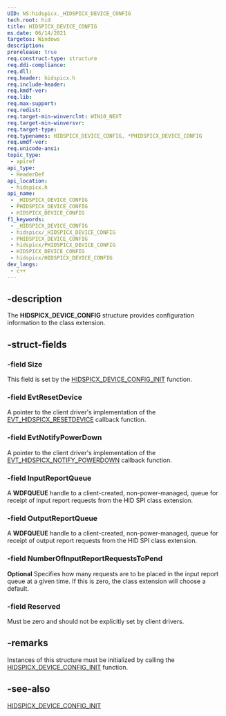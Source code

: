```yaml
---
UID: NS:hidspicx._HIDSPICX_DEVICE_CONFIG
tech.root: hid
title: HIDSPICX_DEVICE_CONFIG
ms.date: 06/14/2021
targetos: Windows
description: 
prerelease: true
req.construct-type: structure
req.ddi-compliance: 
req.dll: 
req.header: hidspicx.h
req.include-header: 
req.kmdf-ver: 
req.lib: 
req.max-support: 
req.redist: 
req.target-min-winverclnt: WIN10_NEXT
req.target-min-winversvr: 
req.target-type: 
req.typenames: HIDSPICX_DEVICE_CONFIG, *PHIDSPICX_DEVICE_CONFIG
req.umdf-ver: 
req.unicode-ansi: 
topic_type:
 - apiref
api_type:
 - HeaderDef
api_location:
 - hidspicx.h
api_name:
 - _HIDSPICX_DEVICE_CONFIG
 - PHIDSPICX_DEVICE_CONFIG
 - HIDSPICX_DEVICE_CONFIG
f1_keywords:
 - _HIDSPICX_DEVICE_CONFIG
 - hidspicx/_HIDSPICX_DEVICE_CONFIG
 - PHIDSPICX_DEVICE_CONFIG
 - hidspicx/PHIDSPICX_DEVICE_CONFIG
 - HIDSPICX_DEVICE_CONFIG
 - hidspicx/HIDSPICX_DEVICE_CONFIG
dev_langs:
 - c++
---
```


## -description

The **HIDSPICX_DEVICE_CONFIG** structure provides configuration information to the class extension.

## -struct-fields

### -field Size

This field is set by the [HIDSPICX_DEVICE_CONFIG_INIT](nf-hidspicx-hidspicx_device_config_init.md) function.

### -field EvtResetDevice

A pointer to the client driver's implementation of the [EVT_HIDSPICX_RESETDEVICE](nc-hidspicx-evt_hidspicx_resetdevice.md) callback function.

### -field EvtNotifyPowerDown

A pointer to the client driver's implementation of the [EVT_HIDSPICX_NOTIFY_POWERDOWN](nc-hidspicx-evt_hidspicx_notify_powerdown.md) callback function.

### -field InputReportQueue

A **WDFQUEUE** handle to a client-created, non-power-managed, queue for receipt of input report requests from the HID SPI class extension.

### -field OutputReportQueue

A **WDFQUEUE** handle to a client-created, non-power-managed, queue for receipt of output report requests from the HID SPI class extension.

### -field NumberOfInputReportRequestsToPend

**Optional** Specifies how many requests are to be placed in the input report queue at a given time. If this is zero, the class extension will choose a default.

### -field Reserved

Must be zero and should not be explicitly set by client drivers.

## -remarks

Instances of this structure must be initialized by calling the [HIDSPICX_DEVICE_CONFIG_INIT](nf-hidspicx-hidspicx_device_config_init.md) function.

## -see-also

[HIDSPICX_DEVICE_CONFIG_INIT](nf-hidspicx-hidspicx_device_config_init.md)
